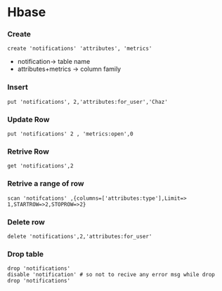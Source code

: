 # Hbase

### Create
```
create 'notifications' 'attributes', 'metrics'
```
- notification-> table name
- attributes+metrics -> column family

### Insert
```
put 'notifications', 2,'attributes:for_user','Chaz'
```
### Update Row
```
put 'notifications' 2 , 'metrics:open',0
```

### Retrive Row
```
get 'notifications',2
```

### Retrive a range of row
```
scan 'notifcations' ,{columns=['attributes:type'],Limit=> 1,STARTROW=>2,STOPROW=>2}
```
### Delete row
```
delete 'notifications',2,'attributes:for_user'
```
### Drop table 
```
drop 'notifications'
disable 'notification' # so not to recive any error msg while drop
drop 'notifications'
```
